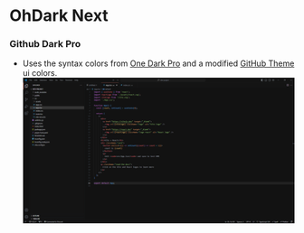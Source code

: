 # OhDark Next

### Github Dark Pro
- Uses the syntax colors from [One Dark Pro](https://github.com/Binaryify/OneDark-Pro) and a modified [GitHub Theme](https://github.com/primer/github-vscode-theme) ui colors.
![preview](preview.png)